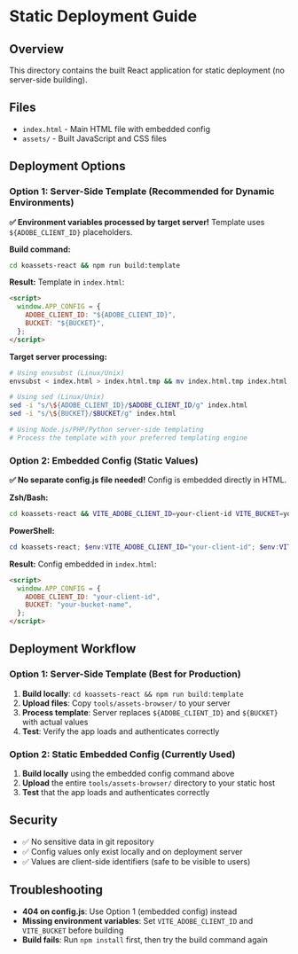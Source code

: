 # Static Deployment Guide

## Overview

This directory contains the built React application for static deployment (no server-side building).

## Files

- `index.html` - Main HTML file with embedded config
- `assets/` - Built JavaScript and CSS files

## Deployment Options

### Option 1: Server-Side Template (Recommended for Dynamic Environments)

**✅ Environment variables processed by target server!** Template uses `${ADOBE_CLIENT_ID}` placeholders.

**Build command:**

```bash
cd koassets-react && npm run build:template
```

**Result:** Template in `index.html`:

```html
<script>
  window.APP_CONFIG = {
    ADOBE_CLIENT_ID: "${ADOBE_CLIENT_ID}",
    BUCKET: "${BUCKET}",
  };
</script>
```

**Target server processing:**

```bash
# Using envsubst (Linux/Unix)
envsubst < index.html > index.html.tmp && mv index.html.tmp index.html

# Using sed (Linux/Unix)
sed -i "s/\${ADOBE_CLIENT_ID}/$ADOBE_CLIENT_ID/g" index.html
sed -i "s/\${BUCKET}/$BUCKET/g" index.html

# Using Node.js/PHP/Python server-side templating
# Process the template with your preferred templating engine
```

### Option 2: Embedded Config (Static Values)

**✅ No separate config.js file needed!** Config is embedded directly in HTML.

**Zsh/Bash:**

```bash
cd koassets-react && VITE_ADOBE_CLIENT_ID=your-client-id VITE_BUCKET=your-bucket-name npm run build:embed
```

**PowerShell:**

```powershell
cd koassets-react; $env:VITE_ADOBE_CLIENT_ID="your-client-id"; $env:VITE_BUCKET="your-bucket-name"; npm run build:embed
```

**Result:** Config embedded in `index.html`:

```html
<script>
  window.APP_CONFIG = {
    ADOBE_CLIENT_ID: "your-client-id",
    BUCKET: "your-bucket-name",
  };
</script>
```



## Deployment Workflow

### Option 1: Server-Side Template (Best for Production)

1. **Build locally**: `cd koassets-react && npm run build:template`
2. **Upload files**: Copy `tools/assets-browser/` to your server
3. **Process template**: Server replaces `${ADOBE_CLIENT_ID}` and `${BUCKET}` with actual values
4. **Test**: Verify the app loads and authenticates correctly

### Option 2: Static Embedded Config (Currently Used)

1. **Build locally** using the embedded config command above
2. **Upload** the entire `tools/assets-browser/` directory to your static host
3. **Test** that the app loads and authenticates correctly

## Security

- ✅ No sensitive data in git repository
- ✅ Config values only exist locally and on deployment server
- ✅ Values are client-side identifiers (safe to be visible to users)

## Troubleshooting

- **404 on config.js**: Use Option 1 (embedded config) instead
- **Missing environment variables**: Set `VITE_ADOBE_CLIENT_ID` and `VITE_BUCKET` before building
- **Build fails**: Run `npm install` first, then try the build command again
